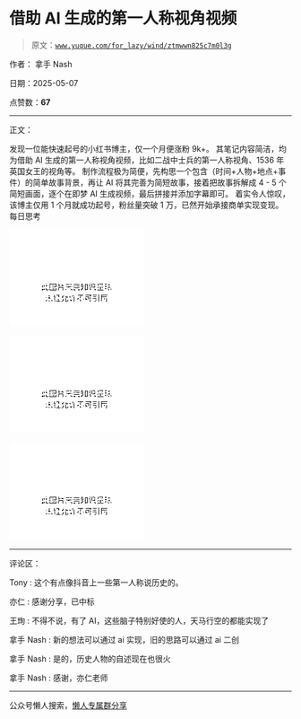 # 借助 AI 生成的第一人称视角视频

> 原文：[`www.yuque.com/for_lazy/wind/ztmwwn825c7m0l3g`](https://www.yuque.com/for_lazy/wind/ztmwwn825c7m0l3g)

作者： 拿手 Nash

日期：2025-05-07

点赞数：**67**

* * *

正文：

发现一位能快速起号的小红书博主，仅一个月便涨粉 9k+。 其笔记内容简洁，均为借助 AI 生成的第一人称视角视频，比如二战中士兵的第一人称视角、1536
年英国女王的视角等。 制作流程极为简便，先构思一个包含（时间+人物+地点+事件）的简单故事背景，再让 AI 将其完善为简短故事，接着把故事拆解成 4 - 5
个简短画面，逐个在即梦 AI 生成视频，最后拼接并添加字幕即可。 着实令人惊叹，该博主仅用 1 个月就成功起号，粉丝量突破 1
万，已然开始承接商单实现变现。 每日思考

![](img/227bde638d2819150bf56e58eb80e150.png "None")

![](img/9eec1047e23d7bb4f0e40f76f2bd4995.png "None")

![](img/be5d6f1d11b0a62bab3902cbaa255095.png "None")

* * *

评论区：

Tony : 这个有点像抖音上一些第一人称说历史的。

亦仁 : 感谢分享，已中标

王珣 : 不得不说，有了 AI，这些脑子特别好使的人，天马行空的都能实现了

拿手 Nash : 新的想法可以通过 ai 实现，旧的思路可以通过 ai 二创

拿手 Nash : 是的，历史人物的自述现在也很火

拿手 Nash : 感谢，亦仁老师

* * *

公众号懒人搜索，[懒人专属群分享](https://lazybook.fun/#/blog/group)